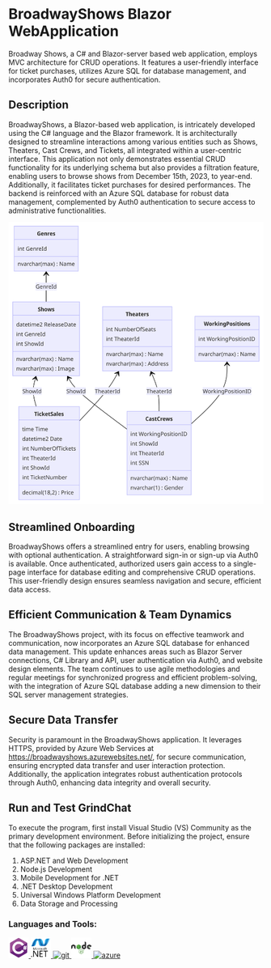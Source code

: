 # BroadwayShows Blazor WebApplication 

Broadway Shows, a C# and Blazor-server based web application, employs MVC architecture for CRUD operations. It features a user-friendly interface for ticket purchases, utilizes Azure SQL for database management, and incorporates Auth0 for secure authentication.

## Description

BroadwayShows, a Blazor-based web application, is intricately developed using the C# language and the Blazor framework. It is architecturally designed to streamline interactions among various entities such as Shows, Theaters, Cast Crews, and Tickets, all integrated within a user-centric interface. This application not only demonstrates essential CRUD functionality for its underlying schema but also provides a filtration feature, enabling users to browse shows from December 15th, 2023, to year-end. Additionally, it facilitates ticket purchases for desired performances. The backend is reinforced with an Azure SQL database for robust data management, complemented by Auth0 authentication to secure access to administrative functionalities. 

![image](https://github.com/oteomamo/BroadwayShows-Blazor/blob/master/BroadwayShows.Blazor/wwwroot/css/2023-12-25-204201.png)


## Streamlined Onboarding

BroadwayShows offers a streamlined entry for users, enabling browsing with optional authentication. A straightforward sign-in or sign-up via Auth0 is available. Once authenticated, authorized users gain access to a single-page interface for database editing and comprehensive CRUD operations. This user-friendly design ensures seamless navigation and secure, efficient data access.

## Efficient Communication & Team Dynamics

The BroadwayShows project, with its focus on effective teamwork and communication, now incorporates an Azure SQL database for enhanced data management. This update enhances areas such as Blazor Server connections, C# Library and API, user authentication via Auth0, and website design elements. The team continues to use agile methodologies and regular meetings for synchronized progress and efficient problem-solving, with the integration of Azure SQL database adding a new dimension to their SQL server management strategies.

## Secure Data Transfer

Security is paramount in the BroadwayShows application. It leverages HTTPS, provided by Azure Web Services at https://broadwayshows.azurewebsites.net/, for secure communication, ensuring encrypted data transfer and user interaction protection. Additionally, the application integrates robust authentication protocols through Auth0, enhancing data integrity and overall security.

## Run and Test GrindChat

To execute the program, first install Visual Studio (VS) Community as the primary development environment. 
Before initializing the project, ensure that the following packages are installed:

1. ASP.NET and Web Development
2. Node.js Development
3. Mobile Development for .NET
4. .NET Desktop Development
5. Universal Windows Platform Development
6. Data Storage and Processing



<h3 align="left">Languages and Tools:</h3>
 <a href="https://www.w3schools.com/cs/" target="_blank" rel="noreferrer"> <img src="https://raw.githubusercontent.com/devicons/devicon/master/icons/csharp/csharp-original.svg" alt="csharp" width="40" height="40"/> </a> <a href="https://dotnet.microsoft.com/" target="_blank" rel="noreferrer"> <img src="https://raw.githubusercontent.com/devicons/devicon/master/icons/dot-net/dot-net-original-wordmark.svg" alt="dotnet" width="40" height="40"/> </a> <a href="https://git-scm.com/" target="_blank" rel="noreferrer"> <img src="https://www.vectorlogo.zone/logos/git-scm/git-scm-icon.svg" alt="git" width="40" height="40"/> </a> <a href="https://nodejs.org" target="_blank" rel="noreferrer"> <img src="https://raw.githubusercontent.com/devicons/devicon/master/icons/nodejs/nodejs-original-wordmark.svg" alt="nodejs" width="40" height="40"/> </a> <a href="https://azure.microsoft.com/en-in/" target="_blank" rel="noreferrer"> <img src="https://www.vectorlogo.zone/logos/microsoft_azure/microsoft_azure-icon.svg" alt="azure" width="40" height="40"/> </a>   </p>
